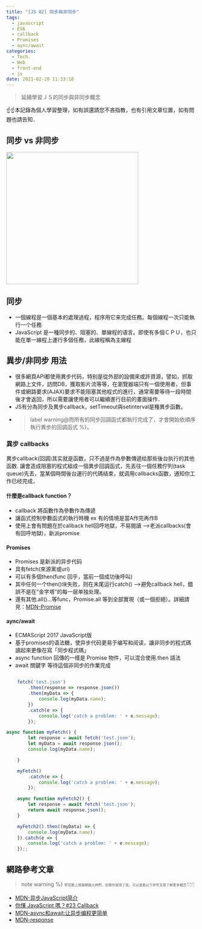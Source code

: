 ```yaml
---
title: "[JS 02] 同步與非同步"
tags:
  - javascript
  - ES6
  - callback
  - Promises
  - aync/await
categories:
  - Tech.
  - Web
  - front-end
  - js
date: 2021-02-20 11:33:18
---
```


>延續學習ＪＳ的同步與非同步概念 

☝☝本記錄為個人學習整理，如有誤還請您不吝指教，也有引用文章位置，如有問題也請告知．

<!--more-->



## 同步 vs 非同步

<img src="/images/post/sync_async.png" width="350px"/>



## 同步
- 一個線程是一個基本的處理過程，程序用它来完成任務。每個線程一次只能執行一个任務
- JavaScript 是一種同步的、阻塞的、單線程的语言。即使有多個ＣＰＵ，也只能在單一線程上運行多個任務，此線程稱為主線程


## 異步/非同步 用法

- 很多網頁API都使用異步代码，特别是從外部的設備來或許資源，譬如，抓取網路上文件，訪問DB，獲取影片流等等，在瀏覽器端只有一個使用者，但事件或網路要求(AJAX)要求不能阻塞其他程式的進行，通常需要等待一段時間後才會返回，所以需要讓使用者可以繼續進行目前的畫面操作．
- JS有分為同步及異步callback，setTimeout與setinterval是種異步函數。
- >label warning@而所有的同步回調函式都執行完成了，才會開始依順序執行異步的回調函式  %}。

### 異步 callbacks
異步callback(回調)其实就是函数，只不過是作為參數傳遞给那些後台执行的其他函数. 讓會造成阻塞的程式組成一個異步回調函式，先丟往一個任務佇列(task queue)先丟，當某個時間後台運行的代碼结束，就调用callbacks函数，通知你工作已经完成，

#### 什麼是callback function？
  - callback 將函數作為參數作為傳遞
  - 讓函式控制參數函式的執行時機 ex 有的情境是當A作完再作B
  - 使用上會有問題在於callback hell回呼地獄，不易閱讀 -->老派callbacks(會有回呼地獄)，新派promise

#### Promises
  - Promises 是新派的异步代码
  - 具有fetch(來源黨或url)
  - 可以有多個then(func 回乎，當前一個成功後呼叫) 
  - 其中任何一个then()块失败，则在末尾运行catch() -->避免callback hell，錯誤不是在“金字塔”的每一层单独处理。
  - 還有其他.all()...等func，Promise.all 等到全部實現（或一個拒絕）。詳細請見：[MDN-Promise](https://developer.mozilla.org/zh-TW/docs/Web/JavaScript/Reference/Global_Objects/Promise)

#### aync/await
  - ECMAScript 2017 JavaScript版
  - 基于promises的语法糖，使异步代码更易于编写和阅读，讓非同步的程式碼讀起來更像在寫「同步程式碼」
  - async function 回傳的一樣是 Promise 物件，可以混合使用.then 語法
  - await 關鍵字 等待這個非同步的作業完成





``` js Promises寫法

    fetch('test.json')
        .then(response => response.json())
        .then(myData => {
            console.log(myData.name);
        })
        .catch(e => {
            console.log('catch a problem: ' + e.message);
        });
```



    
```js await/aync 寫法
async function myFetch() {
        let response = await fetch('test.json');
        let myData = await response.json();
        console.log(myData.name);

    }

    myFetch()
        .catch(e => {
            console.log('catch a problem: ' + e.message);
        });
```



```js Promises & await/aync混合用法
    async function myFetch2() {
        let response = await fetch('test.json');
        return await response.json();
    }

    myFetch2().then((myData) => {
        console.log(myData.name);
    }).catch(e => {
        console.log('catch a problem: ' + e.message);
    });;
```




## 網路參考文章
>note warning %} <span style="font-size: 9px;">
學習路上感謝網路大神們，如果你發現了我，可以查看以下參考文章了解更多概念👇👇👇</span>
  - [MDN-异步JavaScript简介](https://developer.mozilla.org/zh-CN/docs/Learn/JavaScript/Asynchronous/Introducing)
  - [你懂 JavaScript 嗎？#23 Callback](https://cythilya.github.io/2018/10/30/callback/)
  - [MDN-async和await:让异步编程更简单](https://developer.mozilla.org/zh-CN/docs/Learn/JavaScript/Asynchronous/Async_await)
  - [MDN-response](https://developer.mozilla.org/zh-CN/docs/Web/API/Response)

